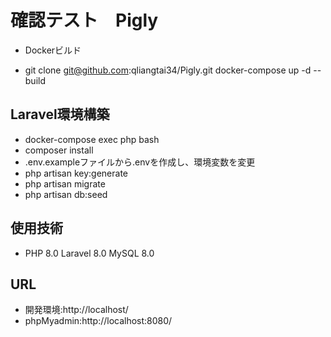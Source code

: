 # 確認テスト　Pigly

- Dockerビルド

- git clone git@github.com:qliangtai34/Pigly.git docker-compose up -d --build

## Laravel環境構築

- docker-compose exec php bash 
- composer install 
- .env.exampleファイルから.envを作成し、環境変数を変更 
- php artisan key:generate 
- php artisan migrate 
- php artisan db:seed

## 使用技術

- PHP 8.0 Laravel 8.0 MySQL 8.0

## URL

- 開発環境:http://localhost/ 
- phpMyadmin:http://localhost:8080/